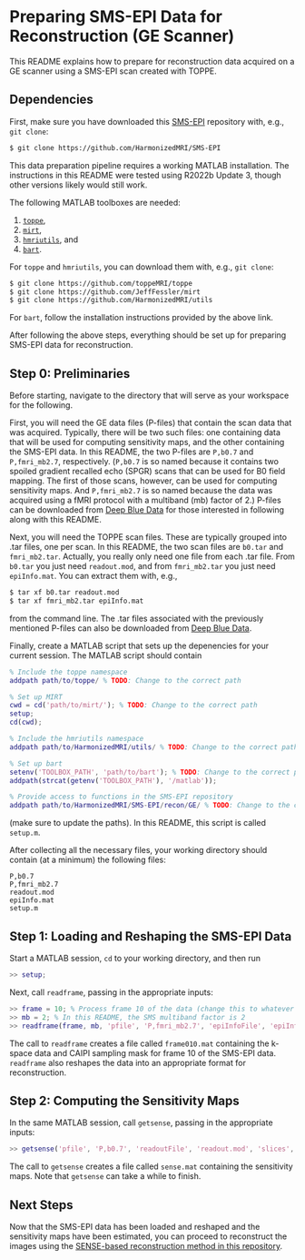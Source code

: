 # Preparing SMS-EPI Data for Reconstruction (GE Scanner)

This README explains how to prepare for reconstruction
data acquired on a GE scanner
using a SMS-EPI scan
created with TOPPE.

## Dependencies

First,
make sure you have downloaded
this [SMS-EPI](https://github.com/HarmonizedMRI/SMS-EPI)
repository with, e.g., `git clone`:
```bash
$ git clone https://github.com/HarmonizedMRI/SMS-EPI
```

This data preparation pipeline requires
a working MATLAB installation.
The instructions in this README
were tested using R2022b Update 3,
though other versions likely would still work.

The following MATLAB toolboxes are needed:

1. [`toppe`](https://github.com/toppeMRI/toppe),
1. [`mirt`](https://github.com/JeffFessler/mirt),
1. [`hmriutils`](https://github.com/HarmonizedMRI/utils), and
1. [`bart`](https://mrirecon.github.io/bart/installation.html).

For `toppe` and `hmriutils`,
you can download them
with, e.g., `git clone`:
```bash
$ git clone https://github.com/toppeMRI/toppe
$ git clone https://github.com/JeffFessler/mirt
$ git clone https://github.com/HarmonizedMRI/utils
```
For `bart`,
follow the installation instructions
provided by the above link.

After following the above steps,
everything should be set up
for preparing SMS-EPI data for reconstruction.

## Step 0: Preliminaries

Before starting,
navigate to
the directory
that will serve as your workspace
for the following.

First,
you will need the GE data files (P-files)
that contain the scan data that was acquired.
Typically,
there will be two such files:
one containing data
that will be used for computing sensitivity maps,
and the other containing the SMS-EPI data.
In this README,
the two P-files are
`P,b0.7`
and `P,fmri_mb2.7`,
respectively.
(`P,b0.7` is so named
because it contains two spoiled gradient recalled echo (SPGR) scans
that can be used for B0 field mapping.
The first of those scans, however,
can be used for computing sensitivity maps.
And `P,fmri_mb2.7` is so named
because the data was acquired
using a fMRI protocol
with a multiband (mb) factor of 2.)
P-files can be downloaded
from [Deep Blue Data](TODO)
for those interested
in following along
with this README.

Next,
you will need the TOPPE scan files.
These are typically grouped into .tar files,
one per scan.
In this README,
the two scan files are
`b0.tar`
and `fmri_mb2.tar`.
Actually,
you really only need one file
from each .tar file.
From `b0.tar` you just need `readout.mod`,
and from `fmri_mb2.tar` you just need `epiInfo.mat`.
You can extract them with, e.g.,
```bash
$ tar xf b0.tar readout.mod
$ tar xf fmri_mb2.tar epiInfo.mat
```
from the command line.
The .tar files
associated with the previously mentioned P-files
can also be downloaded
from [Deep Blue Data](TODO).

Finally,
create a MATLAB script
that sets up the depenencies
for your current session.
The MATLAB script should contain
```matlab
% Include the toppe namespace
addpath path/to/toppe/ % TODO: Change to the correct path

% Set up MIRT
cwd = cd('path/to/mirt/'); % TODO: Change to the correct path
setup;
cd(cwd);

% Include the hmriutils namespace
addpath path/to/HarmonizedMRI/utils/ % TODO: Change to the correct path

% Set up bart
setenv('TOOLBOX_PATH', 'path/to/bart'); % TODO: Change to the correct path
addpath(strcat(getenv('TOOLBOX_PATH'), '/matlab'));

% Provide access to functions in the SMS-EPI repository
addpath path/to/HarmonizedMRI/SMS-EPI/recon/GE/ % TODO: Change to the correct path
```
(make sure to update the paths).
In this README,
this script is called `setup.m`.

After collecting all the necessary files,
your working directory should contain
(at a minimum)
the following files:
```
P,b0.7
P,fmri_mb2.7
readout.mod
epiInfo.mat
setup.m
```

## Step 1: Loading and Reshaping the SMS-EPI Data

Start a MATLAB session,
`cd` to your working directory,
and then run
```matlab
>> setup;
```
Next,
call `readframe`,
passing in the appropriate inputs:
```matlab
>> frame = 10; % Process frame 10 of the data (change this to whatever you want)
>> mb = 2; % In this README, the SMS multiband factor is 2
>> readframe(frame, mb, 'pfile', 'P,fmri_mb2.7', 'epiInfoFile', 'epiInfo.mat');
```
The call to `readframe` creates
a file called `frame010.mat`
containing the k-space data
and CAIPI sampling mask
for frame 10 of the SMS-EPI data.
`readframe` also reshapes the data
into an appropriate format
for reconstruction.

## Step 2: Computing the Sensitivity Maps

In the same MATLAB session,
call `getsense`,
passing in the appropriate inputs:
```matlab
>> getsense('pfile', 'P,b0.7', 'readoutFile', 'readout.mod', 'slices', 7:66);
```
The call to `getsense` creates
a file called `sense.mat`
containing the sensitivity maps.
Note that `getsense` can take a while to finish.

## Next Steps

Now that the SMS-EPI data
has been loaded and reshaped
and the sensitivity maps
have been estimated,
you can proceed to reconstruct the images
using the [SENSE-based reconstruction method in this repository](..).
